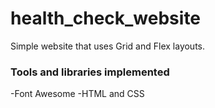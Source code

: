 # health_check_website
Simple website that uses Grid and Flex layouts. 


### Tools and libraries implemented
-Font Awesome
-HTML and CSS
